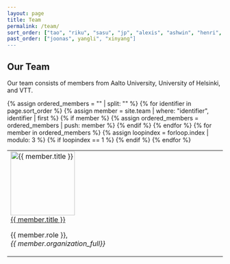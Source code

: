 ```yaml
---
layout: page
title: Team
permalink: /team/
sort_order: ["tao", "riku", "sasu", "jp", "alexis", "ashwin", "henri", "yongchao", "amy"]
past_order: ["joonas", yangli", "xinyang"]
---
```


<style>

.team-members {
    display: flex;
    align-items: flex-end; /* Align text at the bottom of image */
}

.image-cell {
    width: 30%;
}

.member-image {
    max-width: 100%; /* Ensures the image is responsive */
    height: 150px;
    width: auto; /* Maintain aspect ratio */   
    padding: 0px; 
    bottom: 0;
    object-fit: cover; /* or cover */
    vertical-align: bottom;
}
.member-info {
    vertical-align: bottom;
}
</style>

<h2>Our Team</h2>

<p> Our team consists of members from Aalto University, University of Helsinki, and VTT. </p>

<div id="team-members">
    {% assign ordered_members = "" | split: "" %}  <!-- Initialize an empty array -->
    {% for identifier in page.sort_order %} <!-- Add member to the array -->
        {% assign member = site.team | where: "identifier", identifier | first %}
        {% if member %}
            {% assign ordered_members = ordered_members | push: member %}  
        {% endif %}
    {% endfor %}
    <table>
        <tr>
        {% for member in ordered_members %}
        {% assign loopindex = forloop.index | modulo: 3 %}
        {% if loopindex == 1 %}
        </tr>
        <tr>
        {% endif %}
            <td class="image-cell">
                <img class="member-image" src="{{ member.img | prepend: '/team/' }}" alt="{{ member.title }}"><br/>
                <a href="{{ member.url }}">{{ member.title }}</a> 
                <p> {{ member.role }}, <br/> <em>{{ member.organization_full}}</em> </p>
            </td>
        {% endfor %}
        </tr>            
    </table>
</div>

<!-- <h2>All Team Members</h2>
<ul>
    {% for member in site.team %}
        <li>{{member.identifier}} - {{ member.title }} - {{ member.organization_full }}</li>
    {% endfor %}
</ul> -->
